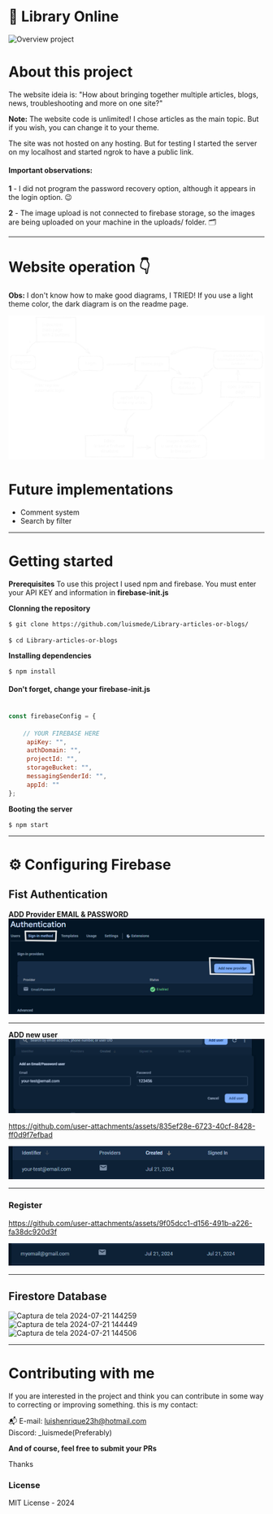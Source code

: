 # 📖 Library Online

![Overview project](https://github.com/user-attachments/assets/a6876e91-5f21-4f58-8fc8-1c18e73a73b6)


# About this project
The website ideia is: "How about bringing together multiple articles, blogs, news, troubleshooting and more on one site?"

**Note:** The website code is unlimited! I chose articles as the main topic. But if you wish, you can change it to your theme.

The site was not hosted on any hosting. But for testing I started the server on my localhost and started ngrok to have a public link.

#### Important observations:
**1** - I did not program the password recovery option, although it appears in the login option. 😉

**2** - The image upload is not connected to firebase storage, so the images are being uploaded on your machine in the uploads/ folder. 🗂️

---

# Website operation 👇
**Obs:** I don't know how to make good diagrams, I TRIED!
If you use a light theme color, the dark diagram is on the readme page.

<img src="./readme/diagram-library.svg"></img>



# Future implementations
- Comment system
- Search by filter

---
# Getting started
**Prerequisites**
To use this project I used npm and firebase.
You must enter your API KEY and information in **firebase-init.js**

**Clonning the repository**
```
$ git clone https://github.com/luismede/Library-articles-or-blogs/

$ cd Library-articles-or-blogs
```
**Installing dependencies**
```
$ npm install
```
#### Don't forget, change your firebase-init.js
```js

const firebaseConfig = {
    
    // YOUR FIREBASE HERE
     apiKey: "",
     authDomain: "",
     projectId: "",
     storageBucket: "",
     messagingSenderId: "",
     appId: ""
};

```


**Booting the server**
```
$ npm start
```
---

# ⚙️ Configuring Firebase

## Fist Authentication

**ADD Provider EMAIL & PASSWORD**
<img src="readme/Captura de tela 2024-07-21 135720.png">

---

**ADD new user**
<img src="readme/Captura de tela 2024-07-21 135911.png">


https://github.com/user-attachments/assets/835ef28e-6723-40cf-8428-ff0d9f7efbad

<img src="readme/Captura de tela 2024-07-21 135941.png">

---

### Register
https://github.com/user-attachments/assets/9f05dcc1-d156-491b-a226-fa38dc920d3f

<img src="readme/Captura de tela 2024-07-21 140420.png">

---

## Firestore Database
![Captura de tela 2024-07-21 144259](https://github.com/user-attachments/assets/bedd7c79-b981-4b3f-855b-5b3ef42132f3)
![Captura de tela 2024-07-21 144449](https://github.com/user-attachments/assets/2c45fa17-c39b-47ce-9c6b-78e92d6786fa)
![Captura de tela 2024-07-21 144506](https://github.com/user-attachments/assets/053f6283-bbe3-4d84-b0eb-555a2a700af2)

---

# Contributing with me
If you are interested in the project and think you can contribute in some way to correcting or improving something. this is my contact:

📬 E-mail: luishenrique23h@hotmail.com </br>
Discord: _luismede(Preferably)

**And of course, feel free to submit your PRs**

Thanks

### License
MIT License - 2024
